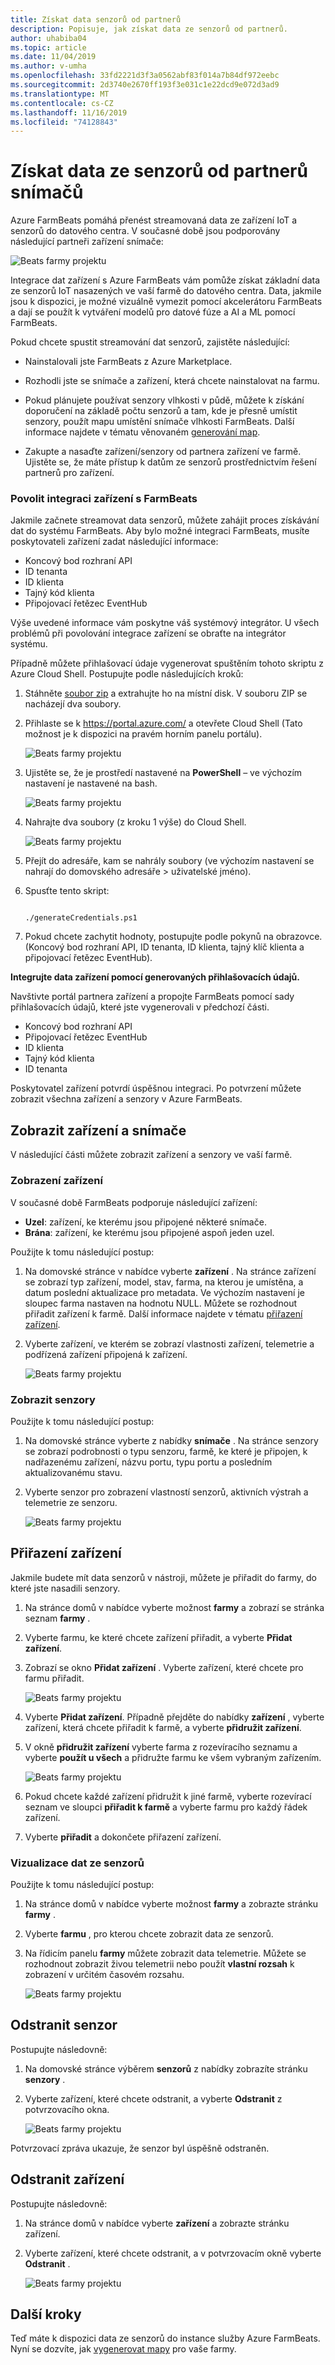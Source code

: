 ```yaml
---
title: Získat data senzorů od partnerů
description: Popisuje, jak získat data ze senzorů od partnerů.
author: uhabiba04
ms.topic: article
ms.date: 11/04/2019
ms.author: v-umha
ms.openlocfilehash: 33fd2221d3f3a0562abf83f014a7b84df972eebc
ms.sourcegitcommit: 2d3740e2670ff193f3e031c1e22dcd9e072d3ad9
ms.translationtype: MT
ms.contentlocale: cs-CZ
ms.lasthandoff: 11/16/2019
ms.locfileid: "74128843"
---
```

# <a name="get-sensor-data-from-sensor-partners"></a>Získat data ze senzorů od partnerů snímačů

Azure FarmBeats pomáhá přenést streamovaná data ze zařízení IoT a senzorů do datového centra. V současné době jsou podporovány následující partneři zařízení snímače:

  ![Beats farmy projektu](./media/get-sensor-data-from-sensor-partner/partner-information-1.png)

Integrace dat zařízení s Azure FarmBeats vám pomůže získat základní data ze senzorů IoT nasazených ve vaší farmě do datového centra. Data, jakmile jsou k dispozici, je možné vizuálně vymezit pomocí akcelerátoru FarmBeats a dají se použít k vytváření modelů pro datové fúze a AI a ML pomocí FarmBeats.

Pokud chcete spustit streamování dat senzorů, zajistěte následující:

-  Nainstalovali jste FarmBeats z Azure Marketplace.
-  Rozhodli jste se snímače a zařízení, která chcete nainstalovat na farmu.
-  Pokud plánujete používat senzory vlhkosti v půdě, můžete k získání doporučení na základě počtu senzorů a tam, kde je přesně umístit senzory, použít mapu umístění snímače vlhkosti FarmBeats. Další informace najdete v tématu věnovaném [generování map](generate-maps.md).

- Zakupte a nasaďte zařízení/senzory od partnera zařízení ve farmě. Ujistěte se, že máte přístup k datům ze senzorů prostřednictvím řešení partnerů pro zařízení.

### <a name="enable-device-integration-with-farmbeats"></a>Povolit integraci zařízení s FarmBeats   

Jakmile začnete streamovat data senzorů, můžete zahájit proces získávání dat do systému FarmBeats. Aby bylo možné integraci FarmBeats, musíte poskytovateli zařízení zadat následující informace:  

 - Koncový bod rozhraní API  
 - ID tenanta  
 - ID klienta  
 - Tajný kód klienta  
 - Připojovací řetězec EventHub

Výše uvedené informace vám poskytne váš systémový integrátor. U všech problémů při povolování integrace zařízení se obraťte na integrátor systému.

Případně můžete přihlašovací údaje vygenerovat spuštěním tohoto skriptu z Azure Cloud Shell. Postupujte podle následujících kroků:

1. Stáhněte [soubor zip](https://aka.ms/farmbeatspartnerscript) a extrahujte ho na místní disk. V souboru ZIP se nacházejí dva soubory.
2. Přihlaste se k https://portal.azure.com/ a otevřete Cloud Shell (Tato možnost je k dispozici na pravém horním panelu portálu).  

    ![Beats farmy projektu](./media/get-drone-imagery-from-drone-partner/navigation-bar-1.png)

3. Ujistěte se, že je prostředí nastavené na **PowerShell** – ve výchozím nastavení je nastavené na bash.

    ![Beats farmy projektu](./media/get-sensor-data-from-sensor-partner/power-shell-new-1.png)

4. Nahrajte dva soubory (z kroku 1 výše) do Cloud Shell.

    ![Beats farmy projektu](./media/get-sensor-data-from-sensor-partner/power-shell-two-1.png)

5. Přejít do adresáře, kam se nahrály soubory (ve výchozím nastavení se nahrají do domovského adresáře > uživatelské jméno).
6. Spusťte tento skript:

    ```azurepowershell-interactive 

    ./generateCredentials.ps1   

    ```
7. Pokud chcete zachytit hodnoty, postupujte podle pokynů na obrazovce. (Koncový bod rozhraní API, ID tenanta, ID klienta, tajný klíč klienta a připojovací řetězec EventHub).

**Integrujte data zařízení pomocí generovaných přihlašovacích údajů.**

Navštivte portál partnera zařízení a propojte FarmBeats pomocí sady přihlašovacích údajů, které jste vygenerovali v předchozí části.

 - Koncový bod rozhraní API  
 - Připojovací řetězec EventHub  
 - ID klienta  
 - Tajný kód klienta  
 - ID tenanta  

 Poskytovatel zařízení potvrdí úspěšnou integraci. Po potvrzení můžete zobrazit všechna zařízení a senzory v Azure FarmBeats.

## <a name="view-devices-and-sensors"></a>Zobrazit zařízení a snímače

V následující části můžete zobrazit zařízení a senzory ve vaší farmě.

### <a name="view-devices"></a>Zobrazení zařízení

V současné době FarmBeats podporuje následující zařízení:

- **Uzel**: zařízení, ke kterému jsou připojené některé snímače.
- **Brána**: zařízení, ke kterému jsou připojené aspoň jeden uzel.

Použijte k tomu následující postup:

1. Na domovské stránce v nabídce vyberte **zařízení** .
  Na stránce zařízení se zobrazí typ zařízení, model, stav, farma, na kterou je umístěna, a datum poslední aktualizace pro metadata. Ve výchozím nastavení je sloupec farma nastaven na hodnotu NULL. Můžete se rozhodnout přiřadit zařízení k farmě. Další informace najdete v tématu [přiřazení zařízení](#assign-devices).
2. Vyberte zařízení, ve kterém se zobrazí vlastnosti zařízení, telemetrie a podřízená zařízení připojená k zařízení.  

    ![Beats farmy projektu](./media/get-sensor-data-from-sensor-partner/view-devices-1.png)

### <a name="view-sensors"></a>Zobrazit senzory

Použijte k tomu následující postup:

1. Na domovské stránce vyberte z nabídky **snímače** .
  Na stránce senzory se zobrazí podrobnosti o typu senzoru, farmě, ke které je připojen, k nadřazenému zařízení, názvu portu, typu portu a posledním aktualizovanému stavu.
2. Vyberte senzor pro zobrazení vlastností senzorů, aktivních výstrah a telemetrie ze senzoru.

    ![Beats farmy projektu](./media/get-sensor-data-from-sensor-partner/view-sensors-1.png)

## <a name="assign-devices"></a>Přiřazení zařízení  

Jakmile budete mít data senzorů v nástroji, můžete je přiřadit do farmy, do které jste nasadili senzory.

1. Na stránce domů v nabídce vyberte možnost **farmy** a zobrazí se stránka seznam **farmy** .  
2. Vyberte farmu, ke které chcete zařízení přiřadit, a vyberte **Přidat zařízení**.  
3. Zobrazí se okno **Přidat zařízení** . Vyberte zařízení, které chcete pro farmu přiřadit.

    ![Beats farmy projektu](./media/get-sensor-data-from-sensor-partner/add-devices-1.png)

4. Vyberte **Přidat zařízení**. Případně přejděte do nabídky **zařízení** , vyberte zařízení, která chcete přiřadit k farmě, a vyberte **přidružit zařízení**.  
5. V okně **přidružit zařízení** vyberte farma z rozevíracího seznamu a vyberte **použít u všech** a přidružte farmu ke všem vybraným zařízením.

    ![Beats farmy projektu](./media/get-sensor-data-from-sensor-partner/associate-devices-1.png)

6. Pokud chcete každé zařízení přidružit k jiné farmě, vyberte rozevírací seznam ve sloupci **přiřadit k farmě** a vyberte farmu pro každý řádek zařízení.  
7. Vyberte **přiřadit** a dokončete přiřazení zařízení.

### <a name="visualize-sensor-data"></a>Vizualizace dat ze senzorů

Použijte k tomu následující postup:

1. Na stránce domů v nabídce vyberte možnost **farmy** a zobrazte stránku **farmy** .  
2. Vyberte **farmu** , pro kterou chcete zobrazit data ze senzorů.  
3. Na řídicím panelu **farmy** můžete zobrazit data telemetrie. Můžete se rozhodnout zobrazit živou telemetrii nebo použít **vlastní rozsah** k zobrazení v určitém časovém rozsahu.

    ![Beats farmy projektu](./media/get-sensor-data-from-sensor-partner/telemetry-data-1.png)

## <a name="delete-sensor"></a>Odstranit senzor

Postupujte následovně:

1. Na domovské stránce výběrem **senzorů** z nabídky zobrazíte stránku **senzory** .  
2. Vyberte zařízení, které chcete odstranit, a vyberte **Odstranit** z potvrzovacího okna.

    ![Beats farmy projektu](./media/get-sensor-data-from-sensor-partner/delete-sensors-1.png)

Potvrzovací zpráva ukazuje, že senzor byl úspěšně odstraněn.  

## <a name="delete-devices"></a>Odstranit zařízení

Postupujte následovně:

1. Na stránce domů v nabídce vyberte **zařízení** a zobrazte stránku zařízení.  
2. Vyberte zařízení, které chcete odstranit, a v potvrzovacím okně vyberte **Odstranit** .

    ![Beats farmy projektu](./media/get-sensor-data-from-sensor-partner/delete-device-1.png)

## <a name="next-steps"></a>Další kroky

Teď máte k dispozici data ze senzorů do instance služby Azure FarmBeats. Nyní se dozvíte, jak [vygenerovat mapy](generate-maps.md#generate-maps) pro vaše farmy.
